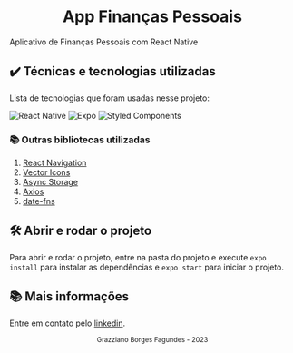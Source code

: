 <div align="center">
  <h1>App Finanças Pessoais</h1>
</div>

Aplicativo de Finanças Pessoais com React Native

## ✔️ Técnicas e tecnologias utilizadas

Lista de tecnologias que foram usadas nesse projeto:

![React Native](https://img.shields.io/badge/react_native-%2320232a.svg?style=for-the-badge&logo=react&logoColor=%2361DAFB)
![Expo](https://img.shields.io/badge/expo-1C1E24?style=for-the-badge&logo=expo&logoColor=#D04A37)
![Styled Components](https://img.shields.io/badge/styled--components-DB7093?style=for-the-badge&logo=styled-components&logoColor=white)

### 📚 Outras bibliotecas utilizadas

1. [React Navigation](https://reactnavigation.org/)
2. [Vector Icons](https://github.com/oblador/react-native-vector-icons)
3. [Async Storage](https://react-native-async-storage.github.io/async-storage/)
4. [Axios](https://axios-http.com/ptbr/)
5. [date-fns](https://date-fns.org/)

## 🛠️ Abrir e rodar o projeto

Para abrir e rodar o projeto, entre na pasta do projeto e execute ```expo install``` para instalar as dependências e ```expo start``` para iniciar o projeto.

## 📚 Mais informações

Entre em contato pelo [linkedin](https://www.linkedin.com/in/grazziano-fagundes/).

<div align="center">
  <small>Grazziano Borges Fagundes - 2023</small>
</div>
